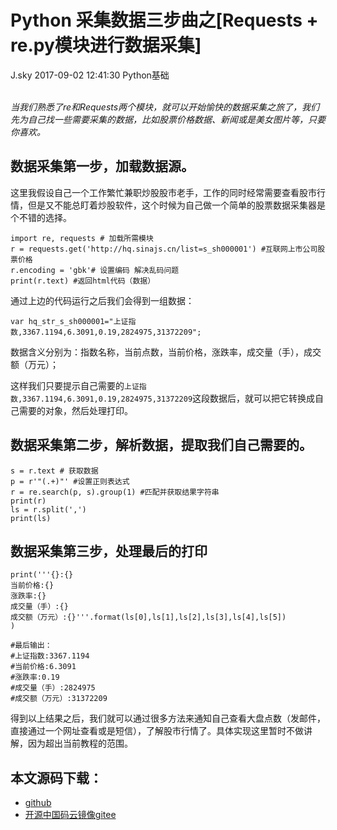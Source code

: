 <div class="blog-article">
<h1 class="title">Python 采集数据三步曲之[Requests + re.py模块进行数据采集]</h1>
<span class="author">J.sky</span>
<span class="time">2017-09-02 12:41:30</span>
<span class="tag">Python基础</span>
</div>
</br>

_当我们熟悉了re和Requests两个模块，就可以开始愉快的数据采集之旅了，我们先为自己找一些需要采集的数据，比如股票价格数据、新闻或是美女图片等，只要你喜欢。_

## 数据采集第一步，加载数据源。

这里我假设自己一个工作繁忙兼职炒股股市老手，工作的同时经常需要查看股市行情，但是又不能总盯着炒股软件，这个时候为自己做一个简单的股票数据采集器是个不错的选择。

<pre><code class="python">import re, requests # 加载所需模块
r = requests.get('http://hq.sinajs.cn/list=s_sh000001') #互联网上市公司股票价格
r.encoding = 'gbk'# 设置编码 解决乱码问题
print(r.text) #返回html代码（数据）
</code></pre>

通过上边的代码运行之后我们会得到一组数据：

    var hq_str_s_sh000001="上证指数,3367.1194,6.3091,0.19,2824975,31372209";

数据含义分别为：指数名称，当前点数，当前价格，涨跌率，成交量（手），成交额（万元）；

这样我们只要提示自己需要的`上证指数,3367.1194,6.3091,0.19,2824975,31372209`这段数据后，就可以把它转换成自己需要的对象，然后处理打印。

## 数据采集第二步，解析数据，提取我们自己需要的。

<pre><code class="python">s = r.text # 获取数据
p = r'"(.+)"' #设置正则表达式
r = re.search(p, s).group(1) #匹配并获取结果字符串
print(r)
ls = r.split(',')
print(ls)
</code></pre>

## 数据采集第三步，处理最后的打印

<pre><code class="python">print('''{}:{}
当前价格:{}
涨跌率:{}
成交量（手）:{}
成交额（万元）:{}'''.format(ls[0],ls[1],ls[2],ls[3],ls[4],ls[5])
)

#最后输出：
#上证指数:3367.1194
#当前价格:6.3091
#涨跌率:0.19
#成交量（手）:2824975
#成交额（万元）:31372209
</code></pre>

得到以上结果之后，我们就可以通过很多方法来通知自己查看大盘点数（发邮件，直接通过一个网址查看或是短信），了解股市行情了。具体实现这里暂时不做讲解，因为超出当前教程的范围。

## 本文源码下载：

+ [github](https://github.com/bosichong/17python.com/tree/master/re)
+ [开源中国码云镜像gitee](https://gitee.com/J_Sky/17python.com/tree/master/re)